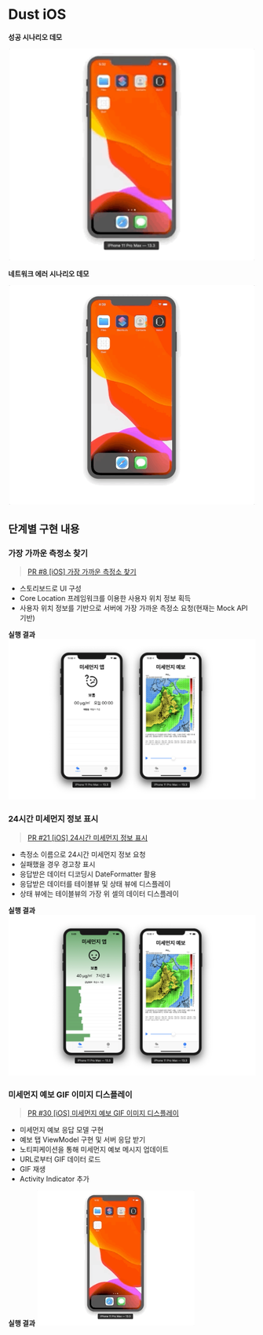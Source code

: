 # Dust iOS

**성공 시나리오 데모**

<p align="center"><img width=500 src="demo.gif"></p>

**네트워크 에러 시나리오 데모**

<p align="center"><img width=500 src="demo-network-error.gif"></p>

## 단계별 구현 내용

### 가장 가까운 측정소 찾기

> [PR #8 [iOS] 가장 가까운 측정소 찾기][pr1]

* 스토리보드로 UI 구성
* Core Location 프레임워크를 이용한 사용자 위치 정보 획득
* 사용자 위치 정보를 기반으로 서버에 가장 가까운 측정소 요청(현재는 Mock API 기반)

**실행 결과**
![result1](result1.png)

### 24시간 미세먼지 정보 표시

> [PR #21 [iOS] 24시간 미세먼지 정보 표시][pr2]

* 측정소 이름으로 24시간 미세먼지 정보 요청
* 실패했을 경우 경고창 표시
* 응답받은 데이터 디코딩시 DateFormatter 활용
* 응답받은 데이터를 테이블뷰 및 상태 뷰에 디스플레이
* 상태 뷰에는 테이블뷰의 가장 위 셀의 데이터 디스플레이

**실행 결과**
![result2](result2.png)

### 미세먼지 예보 GIF 이미지 디스플레이

> [PR #30 [iOS] 미세먼지 예보 GIF 이미지 디스플레이][pr3]

* 미세먼지 예보 응답 모델 구현
* 예보 탭 ViewModel 구현 및 서버 응답 받기
* 노티피케이션을 통해 미세먼지 예보 메시지 업데이트
* URL로부터 GIF 데이터 로드
* GIF 재생
* Activity Indicator 추가

**실행 결과**
![demo](demo.gif)

[pr1]: https://github.com/codesquad-member-2020/dust-7/pull/8
[pr2]: https://github.com/codesquad-member-2020/dust-7/pull/21
[pr3]: https://github.com/codesquad-member-2020/dust-7/pull/30


